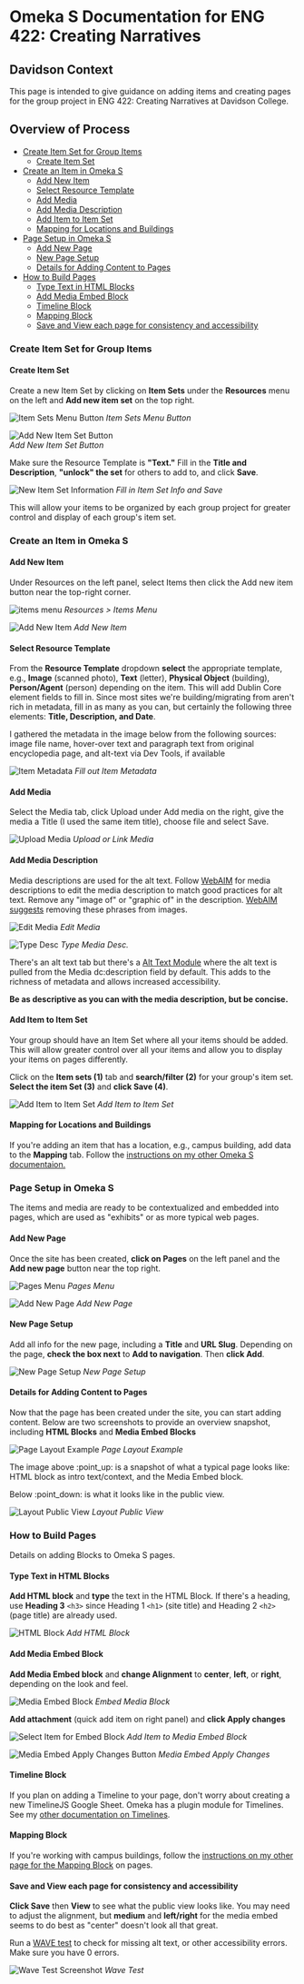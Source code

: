 # Omeka S Documentation for ENG 422: Creating Narratives

## Davidson Context

This page is intended to give guidance on adding items and creating pages for the group project in ENG 422: Creating Narratives at Davidson College.

## Overview of Process

* [Create Item Set for Group Items](Omeka\_S\_ENG422\_Project.md#create-item-set-for-group-items)
  * [Create Item Set](Omeka\_S\_ENG422\_Project.md#create-item-set)
* [Create an Item in Omeka S](Omeka\_S\_ENG422\_Project.md#create-an-item-in-omeka-s)
  * [Add New Item](Omeka\_S\_ENG422\_Project.md#add-new-item)
  * [Select Resource Template](Omeka\_S\_ENG422\_Project.md#select-resource-template)
  * [Add Media](Omeka\_S\_ENG422\_Project.md#add-media)
  * [Add Media Description](Omeka\_S\_ENG422\_Project.md#add-media-description)
  * [Add Item to Item Set](Omeka\_S\_ENG422\_Project.md#add-item-to-item-set)
  * [Mapping for Locations and Buildings](Omeka\_S\_ENG422\_Project.md#mapping-for-locations-and-buildings)
* [Page Setup in Omeka S](Omeka\_S\_ENG422\_Project.md#page-setup-in-omeka-s)
  * [Add New Page](Omeka\_S\_ENG422\_Project.md#add-new-page)
  * [New Page Setup](Omeka\_S\_ENG422\_Project.md#new-page-setup)
  * [Details for Adding Content to Pages](Omeka\_S\_ENG422\_Project.md#details-for-adding-content-to-pages)
* [How to Build Pages](Omeka\_S\_ENG422\_Project.md#how-to-build-pages)
  * [Type Text in HTML Blocks](Omeka\_S\_ENG422\_Project.md#type-text-in-html-blocks)
  * [Add Media Embed Block](Omeka\_S\_ENG422\_Project.md#add-media-embed-block)
  * [Timeline Block](Omeka\_S\_ENG422\_Project.md#timeline-block)
  * [Mapping Block](Omeka\_S\_ENG422\_Project.md#mapping-block)
  * [Save and View each page for consistency and accessibility](Omeka\_S\_ENG422\_Project.md#save-and-view-each-page-for-consistency-and-accessibility)

### Create Item Set for Group Items

#### Create Item Set

Create a new Item Set by clicking on **Item Sets** under the **Resources** menu on the left and **Add new item set** on the top right.

![Item Sets Menu Button](help\_files/Item\_Set\_Menu.png) _Item Sets Menu Button_

![Add New Item Set Button](help\_files/Item\_Set\_Add\_New.png)\
_Add New Item Set Button_

Make sure the Resource Template is **"Text."** Fill in the **Title and Description**, **"unlock" the set** for others to add to, and click **Save**.

![New Item Set Information](help\_files/Item\_Set\_New\_Save.png) _Fill in Item Set Info and Save_

This will allow your items to be organized by each group project for greater control and display of each group's item set.

### Create an Item in Omeka S

#### Add New Item

Under Resources on the left panel, select Items then click the Add new item button near the top-right corner.

![items menu](help\_files/Items\_Menu.png) _Resources > Items Menu_

![Add New Item](help\_files/Add\_New\_Item\_Button.png) _Add New Item_

#### Select Resource Template

From the **Resource Template** dropdown **select** the appropriate template, e.g., **Image** (scanned photo), **Text** (letter), **Physical Object** (building), **Person/Agent** (person) depending on the item. This will add Dublin Core element fields to fill in. Since most sites we're building/migrating from aren't rich in metadata, fill in as many as you can, but certainly the following three elements: **Title, Description, and Date**.

I gathered the metadata in the image below from the following sources: image file name, hover-over text and paragraph text from original encyclopedia page, and alt-text via Dev Tools, if available

![Item Metadata](help\_files/Item\_Metadata\_Laundry.png) _Fill out Item Metadata_

#### Add Media

Select the Media tab, click Upload under Add media on the right, give the media a Title (I used the same item title), choose file and select Save.

![Upload Media](help\_files/New\_Item\_Media.png) _Upload or Link Media_

#### Add Media Description

Media descriptions are used for the alt text. Follow [WebAIM](https://webaim.org/techniques/alttext/#context) for media descriptions to edit the media description to match good practices for alt text. Remove any "image of" or "graphic of" in the description. [WebAIM suggests](https://webaim.org/techniques/alttext/#context) removing these phrases from images.

![Edit Media](help\_files/Edit\_Media.png) _Edit Media_

![Type Desc](help\_files/Edit\_Media\_Desc\_Alt.png) _Type Media Desc._

There's an alt text tab but there's a [Alt Text Module](https://github.com/zerocrates/AltText) where the alt text is pulled from the Media dc:description field by default. This adds to the richness of metadata and allows increased accessibility.

**Be as descriptive as you can with the media description, but be concise.**

#### Add Item to Item Set

Your group should have an Item Set where all your items should be added. This will allow greater control over all your items and allow you to display your items on pages differently.

Click on the **Item sets (1)** tab and **search/filter (2)** for your group's item set. **Select the item Set (3)** and **click Save (4)**.

![Add Item to Item Set](help\_files/Item\_Set\_Add\_Item.png) _Add Item to Item Set_

#### Mapping for Locations and Buildings

If you're adding an item that has a location, e.g., campus building, add data to the **Mapping** tab. Follow the [instructions on my other Omeka S documentaion.](broken-reference)

### Page Setup in Omeka S

The items and media are ready to be contextualized and embedded into pages, which are used as "exhibits" or as more typical web pages.

#### Add New Page

Once the site has been created, **click on Pages** on the left panel and the **Add new page** button near the top right.

![Pages Menu](help\_files/New\_Page\_Panel.png) _Pages Menu_

![Add New Page](help\_files/New\_Page\_Button.png) _Add New Page_

#### New Page Setup

Add all info for the new page, including a **Title** and **URL Slug**. Depending on the page, **check the box next** to **Add to navigation**. Then **click Add**.

![New Page Setup](help\_files/New\_Page\_Info.png) _New Page Setup_

#### Details for Adding Content to Pages

Now that the page has been created under the site, you can start adding content. Below are two screenshots to provide an overview snapshot, including **HTML Blocks** and **Media Embed Blocks**

![Page Layout Example](help\_files/Page\_Layout.png) _Page Layout Example_

The image above :point\_up: is a snapshot of what a typical page looks like: HTML block as intro text/context, and the Media Embed block.

Below :point\_down: is what it looks like in the public view.

![Layout Public View](help\_files/Layout\_Pub\_View.png) _Layout Public View_

### How to Build Pages

Details on adding Blocks to Omeka S pages.

#### Type Text in HTML Blocks

**Add HTML block** and **type** the text in the HTML Block. If there's a heading, use **Heading 3** `<h3>` since Heading 1 `<h1>` (site title) and Heading 2 `<h2>` (page title) are already used.

![HTML Block](help\_files/Add\_HTML\_Block.png) _Add HTML Block_

#### Add Media Embed Block

**Add Media Embed block** and **change Alignment** to **center**, **left**, or **right**, depending on the look and feel.

![Media Embed Block](help\_files/Embed\_Media\_Block.png) _Embed Media Block_

**Add attachment** (quick add item on right panel) and **click Apply changes**

![Select Item for Embed Block](help\_files/Quick\_Add\_Item.png) _Add Item to Media Embed Block_

![Media Embed Apply Changes Button](help\_files/Embed\_Media\_Apply\_Changes.png) _Media Embed Apply Changes_

#### Timeline Block

If you plan on adding a Timeline to your page, don't worry about creating a new TimelineJS Google Sheet. Omeka has a plugin module for Timelines. See my [other documentation on Timelines](Timeline\_Config\_Block.md).

#### Mapping Block

If you're working with campus buildings, follow the [instructions on my other page for the Mapping Block](broken-reference) on pages.

#### Save and View each page for consistency and accessibility

**Click Save** then **View** to see what the public view looks like. You may need to adjust the alignment, but **medium** and **left/right** for the media embed seems to do best as "center" doesn't look all that great.

Run a [WAVE test](https://wave.webaim.org/) to check for missing alt text, or other accessibility errors. Make sure you have 0 errors.

![Wave Test Screenshot](help\_files/WAVE\_Test.png) _Wave Test_

